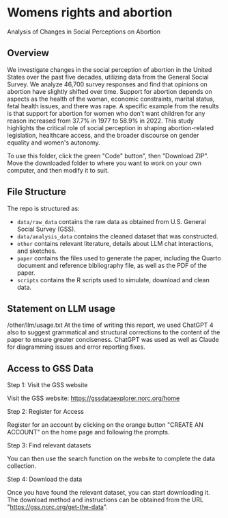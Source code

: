 # Womens rights and abortion
Analysis of Changes in Social Perceptions on Abortion

## Overview

We investigate changes in the social perception of abortion in the United States over the past five decades, utilizing data from the General Social Survey. We analyze 46,700 survey responses and find that opinions on abortion have slightly shifted over time. Support for abortion depends on aspects as the health of the woman, economic constraints, marital status, fetal health issues, and there was rape. A specific example from the results is that support for abortion for women who don’t want children for any reason increased from 37.7% in 1977 to 58.9% in 2022. This study highlights the critical role of social perception in shaping abortion-related legislation, healthcare access, and the broader discourse on gender equality and women's autonomy.

To use this folder, click the green "Code" button", then "Download ZIP". Move the downloaded folder to where you want to work on your own computer, and then modify it to suit.


## File Structure

The repo is structured as:

-   `data/raw_data` contains the raw data as obtained from U.S. General Social Survey (GSS).
-   `data/analysis_data` contains the cleaned dataset that was constructed.
-   `other` contains relevant literature, details about LLM chat interactions, and sketches.
-   `paper` contains the files used to generate the paper, including the Quarto document and reference bibliography file, as well as the PDF of the paper. 
-   `scripts` contains the R scripts used to simulate, download and clean data.


## Statement on LLM usage

/other/llm/usage.txt At the time of writing this report, we used ChatGPT 4 also to suggest grammatical and structural corrections to the content of the paper to ensure greater conciseness. ChatGPT was used as well as Claude for diagramming issues and error reporting fixes.


## Access to GSS Data
Step 1: Visit the GSS website

Visit the GSS website: https://gssdataexplorer.norc.org/home

Step 2: Register for Access

Register for an account by clicking on the orange button "CREATE AN ACCOUNT" on the home page and following the prompts.

Step 3: Find relevant datasets

You can then use the search function on the website to complete the data collection.

Step 4: Download the data

Once you have found the relevant dataset, you can start downloading it. The download method and instructions can be obtained from the URL "https://gss.norc.org/get-the-data".
